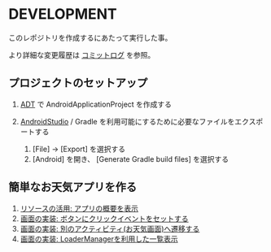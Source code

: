 # DEVELOPMENT

このレポジトリを作成するにあたって実行した事。

より詳細な変更履歴は [コミットログ](https://github.com/ichigotake/AndroidSandbox/commits/master) を参照。

## プロジェクトのセットアップ

1. [ADT](https://developer.android.com/sdk/index.html) で AndroidApplicationProject を作成する
2. [AndroidStudio](http://developer.android.com/sdk/installing/studio.html) / Gradle を利用可能にするために必要なファイルをエクスポートする

    1. [File] -&gt; [Export] を選択する
    2. [Android] を開き、 [Generate Gradle build files] を選択する

## 簡単なお天気アプリを作る

1. [リソースの活用: アプリの概要を表示](https://github.com/densetubu/AndroidSandbox/commit/c086d04cf75e6e06555668cc1b20913aecb6efe8)
2. [画面の実装: ボタンにクリックイベントをセットする](https://github.com/densetubu/AndroidSandbox/commit/1e1c4d9938f710ff99f5df82041bdfef190780be)
3. [画面の実装: 別のアクティビティ(お天気画面)へ遷移する](https://github.com/densetubu/AndroidSandbox/commit/1e1c4d9938f710ff99f5df82041bdfef190780be)
4. [画面の実装: LoaderManagerを利用した一覧表示](https://github.com/densetubu/AndroidSandbox/commit/dd233d332a8885974d62aeb255e7612579868e8b)


